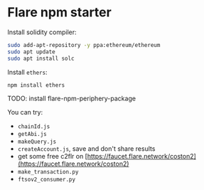 # Flare npm starter
Install solidity compiler:
```bash
sudo add-apt-repository -y ppa:ethereum/ethereum
sudo apt update
sudo apt install solc
```
Install `ethers`:
```bash
npm install ethers
```
TODO: install flare-npm-periphery-package

You can try:
* `chainId.js`
* `getAbi.js`
* `makeQuery.js`
* `createAccount.js`, save and don't share results
* get some free c2flr on [https://faucet.flare.network/coston2](https://faucet.flare.network/coston2)
* `make_transaction.py`
* `ftsov2_consumer.py`
